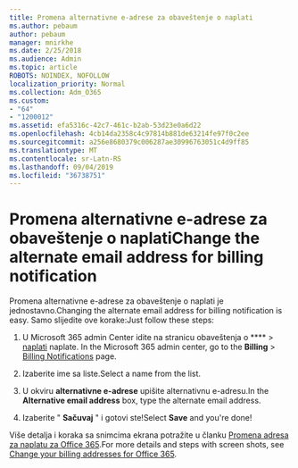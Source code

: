 ```yaml
---
title: Promena alternativne e-adrese za obaveštenje o naplati
ms.author: pebaum
author: pebaum
manager: mnirkhe
ms.date: 2/25/2018
ms.audience: Admin
ms.topic: article
ROBOTS: NOINDEX, NOFOLLOW
localization_priority: Normal
ms.collection: Adm_O365
ms.custom:
- "64"
- "1200012"
ms.assetid: efa5316c-42c7-461c-b2ab-53d23e0a6d22
ms.openlocfilehash: 4cb14da2358c4c97814b881de63214fe97f0c2ee
ms.sourcegitcommit: a256e8680379c006287ae30996763051c4d9ff85
ms.translationtype: MT
ms.contentlocale: sr-Latn-RS
ms.lasthandoff: 09/04/2019
ms.locfileid: "36738751"
---
```

# <a name="change-the-alternate-email-address-for-billing-notification"></a><span data-ttu-id="f0e19-102">Promena alternativne e-adrese za obaveštenje o naplati</span><span class="sxs-lookup"><span data-stu-id="f0e19-102">Change the alternate email address for billing notification</span></span>

<span data-ttu-id="f0e19-103">Promena alternativne e-adrese za obaveštenje o naplati je jednostavno.</span><span class="sxs-lookup"><span data-stu-id="f0e19-103">Changing the alternate email address for billing notification is easy.</span></span> <span data-ttu-id="f0e19-104">Samo slijedite ove korake:</span><span class="sxs-lookup"><span data-stu-id="f0e19-104">Just follow these steps:</span></span>
  
1. <span data-ttu-id="f0e19-105">U Microsoft 365 admin Center idite na stranicu obaveštenja o \*\*\*\* \> [naplati](https://go.microsoft.com/fwlink/p/?linkid=853212) naplate.  </span><span class="sxs-lookup"><span data-stu-id="f0e19-105">In the Microsoft 365 admin center, go to the **Billing** \>  [Billing Notifications](https://go.microsoft.com/fwlink/p/?linkid=853212) page.</span></span>

2. <span data-ttu-id="f0e19-106">Izaberite ime sa liste.</span><span class="sxs-lookup"><span data-stu-id="f0e19-106">Select a name from the list.</span></span>

3. <span data-ttu-id="f0e19-107">U okviru **alternativne e-adrese** upišite alternativnu e-adresu.</span><span class="sxs-lookup"><span data-stu-id="f0e19-107">In the **Alternative email address** box, type the alternate email address.</span></span>

4. <span data-ttu-id="f0e19-108">Izaberite " **Sačuvaj** " i gotovi ste!</span><span class="sxs-lookup"><span data-stu-id="f0e19-108">Select **Save** and you're done!</span></span>

<span data-ttu-id="f0e19-109">Više detalja i koraka sa snimcima ekrana potražite u članku [Promena adresa za naplatu za Office 365](https://docs.microsoft.com/office365/admin/subscriptions-and-billing/change-your-billing-addresses).</span><span class="sxs-lookup"><span data-stu-id="f0e19-109">For more details and steps with screen shots, see [Change your billing addresses for Office 365](https://docs.microsoft.com/office365/admin/subscriptions-and-billing/change-your-billing-addresses).</span></span>
  